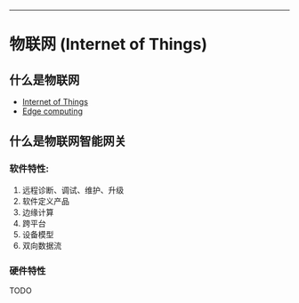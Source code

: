 
---

# 物联网 (Internet of Things)


## 什么是物联网

* [Internet of Things](https://en.wikipedia.org/wiki/Internet_of_Things)
* [Edge computing](https://en.wikipedia.org/wiki/Edge_computing)


## 什么是物联网智能网关

### 软件特性:

1. 远程诊断、调试、维护、升级
2. 软件定义产品
3. 边缘计算
4. 跨平台
5. 设备模型
6. 双向数据流

### 硬件特性

TODO
